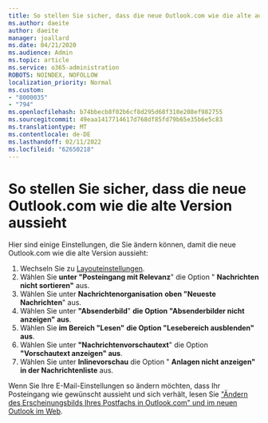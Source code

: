 ```yaml
---
title: So stellen Sie sicher, dass die neue Outlook.com wie die alte aussieht
ms.author: daeite
author: daeite
manager: joallard
ms.date: 04/21/2020
ms.audience: Admin
ms.topic: article
ms.service: o365-administration
ROBOTS: NOINDEX, NOFOLLOW
localization_priority: Normal
ms.custom:
- "8000035"
- "794"
ms.openlocfilehash: b74bbecb8f02b6cf8d295d68f310e208ef982755
ms.sourcegitcommit: 49eaa1417714617d768df85fd79b65e35b6e5c83
ms.translationtype: MT
ms.contentlocale: de-DE
ms.lasthandoff: 02/11/2022
ms.locfileid: "62650218"
---
```

# <a name="how-to-make-the-new-outlookcom-look-like-the-old-version"></a>So stellen Sie sicher, dass die neue Outlook.com wie die alte Version aussieht

Hier sind einige Einstellungen, die Sie ändern können, damit die neue Outlook.com wie die alte Version aussieht:

1. Wechseln Sie zu [Layouteinstellungen](https://outlook.live.com/mail/options/mail/layout).
1. Wählen Sie **unter "Posteingang mit Relevanz**" die Option " **Nachrichten nicht sortieren"** aus.
1. Wählen Sie unter **Nachrichtenorganisation** **oben "Neueste Nachrichten**" aus.
1. Wählen Sie unter **"Absenderbild**" **die Option "Absenderbilder nicht anzeigen" aus**.
1. Wählen Sie **im Bereich "Lesen"** **die Option "Lesebereich ausblenden" aus**.
1. Wählen Sie unter **"Nachrichtenvorschautext**" die Option **"Vorschautext anzeigen" aus**.
1. Wählen Sie unter **Inlinevorschau** die Option " **Anlagen nicht anzeigen" in der Nachrichtenliste** aus.

Wenn Sie Ihre E-Mail-Einstellungen so ändern möchten, dass Ihr Posteingang wie gewünscht aussieht und sich verhält, lesen Sie ["Ändern des Erscheinungsbilds Ihres Postfachs in Outlook.com" und im neuen Outlook im Web](https://support.office.com/article/b41c2ecb-f23c-42b3-b7f8-659646d5e58c?wt.mc_id=Office_Outlook_com_Alchemy).